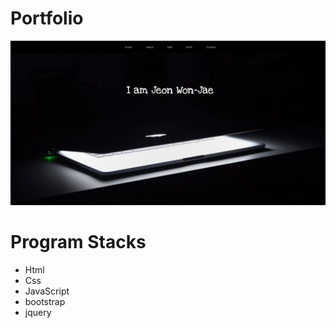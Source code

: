 # Portfolio  
![port](./Images/port.JPG)  

# Program Stacks  
+ Html
+ Css
+ JavaScript
+ bootstrap
+ jquery
